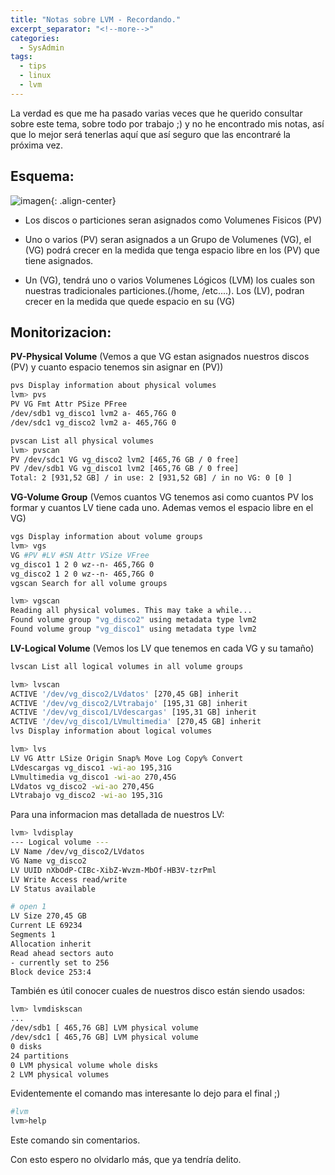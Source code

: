 ```yaml
---
title: "Notas sobre LVM - Recordando."
excerpt_separator: "<!--more-->"
categories:
  - SysAdmin
tags:
  - tips
  - linux
  - lvm
---
```

La verdad es que me ha pasado varias veces que he querido consultar sobre este tema, sobre todo por trabajo ;) y no he encontrado mis notas, así que lo mejor será tenerlas aquí que así seguro que las encontraré la próxima vez.
<!--more-->

## Esquema:

![imagen]({{'https://malambra.github.io/docs/images/lvm.jpg'|absolute_url}}){: .align-center}

- Los discos o particiones seran asignados como Volumenes Fisicos (PV)

- Uno o varios (PV) seran asignados a un Grupo de Volumenes (VG), el (VG) podrá crecer en la medida que tenga espacio libre en los (PV) que tiene asignados.

- Un (VG), tendrá uno o varios Volumenes Lógicos (LVM) los cuales son nuestras tradicionales particiones.(/home, /etc....). Los (LV), podran crecer en la medida que quede espacio en su (VG)

## Monitorizacion:

**PV-Physical Volume**
(Vemos a que VG estan asignados nuestros discos (PV) y cuanto espacio tenemos sin asignar en (PV))

```bash
pvs Display information about physical volumes
lvm> pvs
PV VG Fmt Attr PSize PFree
/dev/sdb1 vg_disco1 lvm2 a- 465,76G 0
/dev/sdc1 vg_disco2 lvm2 a- 465,76G 0

pvscan List all physical volumes
lvm> pvscan
PV /dev/sdc1 VG vg_disco2 lvm2 [465,76 GB / 0 free]
PV /dev/sdb1 VG vg_disco1 lvm2 [465,76 GB / 0 free]
Total: 2 [931,52 GB] / in use: 2 [931,52 GB] / in no VG: 0 [0 ]
```

**VG-Volume Group**
(Vemos cuantos VG tenemos asi como cuantos PV los formar y cuantos LV tiene cada uno. Ademas vemos el espacio libre en el VG)

```bash
vgs Display information about volume groups
lvm> vgs
VG #PV #LV #SN Attr VSize VFree
vg_disco1 1 2 0 wz--n- 465,76G 0
vg_disco2 1 2 0 wz--n- 465,76G 0
vgscan Search for all volume groups

lvm> vgscan
Reading all physical volumes. This may take a while...
Found volume group "vg_disco2" using metadata type lvm2
Found volume group "vg_disco1" using metadata type lvm2
```

**LV-Logical Volume**
(Vemos los LV que tenemos en cada VG y su tamaño)

```bash
lvscan List all logical volumes in all volume groups

lvm> lvscan
ACTIVE '/dev/vg_disco2/LVdatos' [270,45 GB] inherit
ACTIVE '/dev/vg_disco2/LVtrabajo' [195,31 GB] inherit
ACTIVE '/dev/vg_disco1/LVdescargas' [195,31 GB] inherit
ACTIVE '/dev/vg_disco1/LVmultimedia' [270,45 GB] inherit
lvs Display information about logical volumes

lvm> lvs
LV VG Attr LSize Origin Snap% Move Log Copy% Convert
LVdescargas vg_disco1 -wi-ao 195,31G
LVmultimedia vg_disco1 -wi-ao 270,45G
LVdatos vg_disco2 -wi-ao 270,45G
LVtrabajo vg_disco2 -wi-ao 195,31G
```

Para una informacion mas detallada de nuestros LV:

```bash
lvm> lvdisplay
--- Logical volume ---
LV Name /dev/vg_disco2/LVdatos
VG Name vg_disco2
LV UUID nXbOdP-CIBc-XibZ-Wvzm-MbOf-HB3V-tzrPml
LV Write Access read/write
LV Status available

# open 1
LV Size 270,45 GB
Current LE 69234
Segments 1
Allocation inherit
Read ahead sectors auto
- currently set to 256
Block device 253:4
```

También es útil conocer cuales de nuestros disco están siendo usados:

```bash
lvm> lvmdiskscan
...
/dev/sdb1 [ 465,76 GB] LVM physical volume
/dev/sdc1 [ 465,76 GB] LVM physical volume
0 disks
24 partitions
0 LVM physical volume whole disks
2 LVM physical volumes
```

Evidentemente el comando mas interesante lo dejo para el final ;)

```bash
#lvm
lvm>help
```

Este comando sin comentarios.

Con esto espero no olvidarlo más, que ya tendría delito.